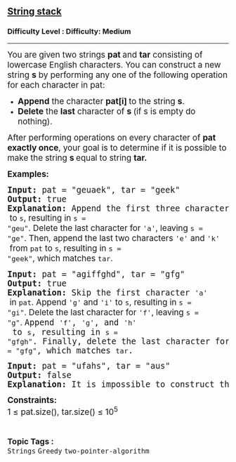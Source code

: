 <h2><a href="https://www.geeksforgeeks.org/problems/string-stack--165812/1">String stack</a></h2><h3>Difficulty Level : Difficulty: Medium</h3><hr><div class="problems_problem_content__Xm_eO" bis_skin_checked="1"><p><span style="font-size: 14pt;">You are given two strings <strong>pat </strong>and <strong>tar</strong>&nbsp;consisting of lowercase English characters. You can construct a new string <strong>s</strong> by performing any one of the following operation for each character in pat:</span></p>
<ul>
<li><span style="font-size: 14pt;"><strong>Append</strong> the character <strong>pat[i] </strong>to the string <strong>s</strong>.</span></li>
<li><span style="font-size: 14pt;"><strong>Delete</strong> the <strong>last</strong> character of <strong>s </strong>(if s is empty do nothing).</span></li>
</ul>
<p><span style="font-size: 14pt;">After performing operations on every character of <strong>pat exactly once</strong>, your goal is to determine if it is possible to make the string <strong>s </strong>equal to string <strong>tar.</strong></span></p>
<p><span style="font-size: 14pt;"><strong>Examples:</strong></span></p>
<pre><span style="font-size: 14pt;"><strong>Input: </strong>pat = "geuaek", tar = "geek"<br><strong>Output: </strong>true<br><strong>Explanation: </strong>Append the first three characters of <code>pat</code><span style="font-family: -apple-system, BlinkMacSystemFont, 'Segoe UI', Roboto, Oxygen, Ubuntu, Cantarell, 'Open Sans', 'Helvetica Neue', sans-serif;"> to </span><code>s</code><span style="font-family: -apple-system, BlinkMacSystemFont, 'Segoe UI', Roboto, Oxygen, Ubuntu, Cantarell, 'Open Sans', 'Helvetica Neue', sans-serif;">, resulting in </span><code>s = "geu"</code><span style="font-family: -apple-system, BlinkMacSystemFont, 'Segoe UI', Roboto, Oxygen, Ubuntu, Cantarell, 'Open Sans', 'Helvetica Neue', sans-serif;">. Delete the last character for </span><code>'a'</code><span style="font-family: -apple-system, BlinkMacSystemFont, 'Segoe UI', Roboto, Oxygen, Ubuntu, Cantarell, 'Open Sans', 'Helvetica Neue', sans-serif;">, leaving </span><code>s = "ge"</code><span style="font-family: -apple-system, BlinkMacSystemFont, 'Segoe UI', Roboto, Oxygen, Ubuntu, Cantarell, 'Open Sans', 'Helvetica Neue', sans-serif;">. Then, append the last two characters </span><code>'e'</code><span style="font-family: -apple-system, BlinkMacSystemFont, 'Segoe UI', Roboto, Oxygen, Ubuntu, Cantarell, 'Open Sans', 'Helvetica Neue', sans-serif;"> and </span><code>'k'</code><span style="font-family: -apple-system, BlinkMacSystemFont, 'Segoe UI', Roboto, Oxygen, Ubuntu, Cantarell, 'Open Sans', 'Helvetica Neue', sans-serif;"> from </span><code>pat</code><span style="font-family: -apple-system, BlinkMacSystemFont, 'Segoe UI', Roboto, Oxygen, Ubuntu, Cantarell, 'Open Sans', 'Helvetica Neue', sans-serif;"> to </span><code>s</code><span style="font-family: -apple-system, BlinkMacSystemFont, 'Segoe UI', Roboto, Oxygen, Ubuntu, Cantarell, 'Open Sans', 'Helvetica Neue', sans-serif;">, resulting in </span><code>s = "geek"</code><span style="font-family: -apple-system, BlinkMacSystemFont, 'Segoe UI', Roboto, Oxygen, Ubuntu, Cantarell, 'Open Sans', 'Helvetica Neue', sans-serif;">, which matches </span><code>tar</code><span style="font-family: -apple-system, BlinkMacSystemFont, 'Segoe UI', Roboto, Oxygen, Ubuntu, Cantarell, 'Open Sans', 'Helvetica Neue', sans-serif;">.</span></span></pre>
<pre><span style="font-size: 14pt;"><strong>Input: </strong>pat = "agiffghd", tar = "gfg"<br><strong>Output: </strong>true<br><strong>Explanation: </strong>Skip the first character <code>'a'</code><span style="font-family: -apple-system, BlinkMacSystemFont, 'Segoe UI', Roboto, Oxygen, Ubuntu, Cantarell, 'Open Sans', 'Helvetica Neue', sans-serif;"> in </span><code>pat</code><span style="font-family: -apple-system, BlinkMacSystemFont, 'Segoe UI', Roboto, Oxygen, Ubuntu, Cantarell, 'Open Sans', 'Helvetica Neue', sans-serif;">. Append </span><code>'g'</code><span style="font-family: -apple-system, BlinkMacSystemFont, 'Segoe UI', Roboto, Oxygen, Ubuntu, Cantarell, 'Open Sans', 'Helvetica Neue', sans-serif;"> and </span><code>'i'</code><span style="font-family: -apple-system, BlinkMacSystemFont, 'Segoe UI', Roboto, Oxygen, Ubuntu, Cantarell, 'Open Sans', 'Helvetica Neue', sans-serif;"> to </span><code>s</code><span style="font-family: -apple-system, BlinkMacSystemFont, 'Segoe UI', Roboto, Oxygen, Ubuntu, Cantarell, 'Open Sans', 'Helvetica Neue', sans-serif;">, resulting in </span><code>s = "gi"</code><span style="font-family: -apple-system, BlinkMacSystemFont, 'Segoe UI', Roboto, Oxygen, Ubuntu, Cantarell, 'Open Sans', 'Helvetica Neue', sans-serif;">. Delete the last character for </span><code>'f'</code><span style="font-family: -apple-system, BlinkMacSystemFont, 'Segoe UI', Roboto, Oxygen, Ubuntu, Cantarell, 'Open Sans', 'Helvetica Neue', sans-serif;">, leaving </span><code>s = "g"</code><span style="font-family: -apple-system, BlinkMacSystemFont, 'Segoe UI', Roboto, Oxygen, Ubuntu, Cantarell, 'Open Sans', 'Helvetica Neue', sans-serif;">. </span>Append <code>'f'</code>, <code>'g'</code>, and <code>'h'</code> to <code>s</code>, resulting in <code>s = "gfgh"</code>. Finally, delete the last character for <code>'d'</code>, leaving <code>s = "gfg"</code>, which matches <code>tar</code>.</span></pre>
<pre><span style="font-size: 14pt;"><strong>Input: </strong>pat = "ufahs", tar = "aus"<br><strong>Output: </strong>false<br><strong>Explanation: </strong>It is impossible to construct the string tar from pat with the given operations.<br></span></pre>
<p><strong><span style="font-size: 14pt;">Constraints:<br></span></strong><span style="font-size: 14pt;">1 ≤ pat.size(), tar.size() ≤ 10<sup>5</sup><br></span></p></div><br><p><span style=font-size:18px><strong>Topic Tags : </strong><br><code>Strings</code>&nbsp;<code>Greedy</code>&nbsp;<code>two-pointer-algorithm</code>&nbsp;
